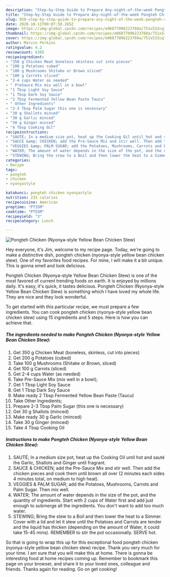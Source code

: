 ```yaml
---
description: "Step-by-Step Guide to Prepare Any-night-of-the-week Pongteh Chicken (Nyonya-style Yellow Bean Chicken Stew)"
title: "Step-by-Step Guide to Prepare Any-night-of-the-week Pongteh Chicken (Nyonya-style Yellow Bean Chicken Stew)"
slug: 959-step-by-step-guide-to-prepare-any-night-of-the-week-pongteh-chicken-nyonya-style-yellow-bean-chicken-stew
date: 2020-10-11T00:07:50.265Z
image: https://img-global.cpcdn.com/recipes/e06877096223760a/751x532cq70/pongteh-chicken-nyonya-style-yellow-bean-chicken-stew-recipe-main-photo.jpg
thumbnail: https://img-global.cpcdn.com/recipes/e06877096223760a/751x532cq70/pongteh-chicken-nyonya-style-yellow-bean-chicken-stew-recipe-main-photo.jpg
cover: https://img-global.cpcdn.com/recipes/e06877096223760a/751x532cq70/pongteh-chicken-nyonya-style-yellow-bean-chicken-stew-recipe-main-photo.jpg
author: Marvin Perkins
ratingvalue: 4.2
reviewcount: 6365
recipeingredient:
- "350 g Chicken Meat boneless skinless cut into pieces"
- "200 g Potatoes cubed"
- "100 g Mushrooms Shitake or Brown sliced"
- "100 g Carrots sliced"
- "2-4 cups Water as needed"
- " PreSauce Mix mix well in a bowl"
- "1 Tbsp Light Soy Sauce"
- "1 Tbsp Dark Soy Sauce"
- "2 Tbsp Fermented Yellow Bean Paste Taucu"
- " Other Ingredients"
- "2-3 Tbsp Palm Sugar this one is necessary"
- "30 g Shallots minced"
- "30 g Garlic minced"
- "30 g Ginger minced"
- "4 Tbsp Cooking Oil"
recipeinstructions:
- "SAUTÉ; In a medium size pot, heat up the Cooking Oil until hot and sauté the Garlic, Shallots and Ginger until fragrant."
- "SAUCE &amp; CHICKEN; add the Pre-Sauce Mix and stir well. Then add the chicken pieces and cook them until brown all over (2 minutes each sides 4 minutes total, on medium to high heat)."
- "VEGGIES &amp; PALM SUGAR; add the Potatoes, Mushrooms, Carrots and Palm Sugar. Then mix well."
- "WATER; The amount of water depends in the size of the pot, and the quantity of ingredients. Start with 2 cups of Water first and add just enough to submerge all the ingredients. You don&#39;t want to add too much water."
- "STEWING; Bring the stew to a Boil and then lower the heat to a Simmer. Cover with a lid and let it stew until the Potatoes and Carrots are tender and the liquid has thicken (depending on the amount of Water, it could take 15-45 mins). REMEMBER to stir the pot occasionally. SERVE hot."
categories:
- Recipe
tags:
- pongteh
- chicken
- nyonyastyle

katakunci: pongteh chicken nyonyastyle 
nutrition: 233 calories
recipecuisine: American
preptime: "PT35M"
cooktime: "PT55M"
recipeyield: "3"
recipecategory: Lunch

---
```



![Pongteh Chicken (Nyonya-style Yellow Bean Chicken Stew)](https://img-global.cpcdn.com/recipes/e06877096223760a/751x532cq70/pongteh-chicken-nyonya-style-yellow-bean-chicken-stew-recipe-main-photo.jpg)

Hey everyone, it's Jim, welcome to my recipe page. Today, we're going to make a distinctive dish, pongteh chicken (nyonya-style yellow bean chicken stew). One of my favorites food recipes. For mine, I will make it a bit unique. This is gonna smell and look delicious.

Pongteh Chicken (Nyonya-style Yellow Bean Chicken Stew) is one of the most favored of current trending foods on earth. It is enjoyed by millions daily. It's easy, it's quick, it tastes delicious. Pongteh Chicken (Nyonya-style Yellow Bean Chicken Stew) is something which I have loved my whole life. They are nice and they look wonderful.




To get started with this particular recipe, we must prepare a few ingredients. You can cook pongteh chicken (nyonya-style yellow bean chicken stew) using 15 ingredients and 5 steps. Here is how you can achieve that.

<!--inarticleads1-->

##### The ingredients needed to make Pongteh Chicken (Nyonya-style Yellow Bean Chicken Stew):

1. Get 350 g Chicken Meat (boneless, skinless, cut into pieces)
1. Get 200 g Potatoes (cubed)
1. Take 100 g Mushrooms (Shitake or Brown, sliced)
1. Get 100 g Carrots (sliced)
1. Get 2-4 cups Water (as needed)
1. Take  Pre-Sauce Mix (mix well in a bowl);
1. Get 1 Tbsp Light Soy Sauce
1. Get 1 Tbsp Dark Soy Sauce
1. Make ready 2 Tbsp Fermented Yellow Bean Paste (Taucu)
1. Take  Other Ingredients;
1. Prepare 2-3 Tbsp Palm Sugar (this one is necessary)
1. Get 30 g Shallots (minced)
1. Make ready 30 g Garlic (minced)
1. Take 30 g Ginger (minced)
1. Take 4 Tbsp Cooking Oil




<!--inarticleads2-->

##### Instructions to make Pongteh Chicken (Nyonya-style Yellow Bean Chicken Stew):

1. SAUTÉ; In a medium size pot, heat up the Cooking Oil until hot and sauté the Garlic, Shallots and Ginger until fragrant.
1. SAUCE &amp; CHICKEN; add the Pre-Sauce Mix and stir well. Then add the chicken pieces and cook them until brown all over (2 minutes each sides 4 minutes total, on medium to high heat).
1. VEGGIES &amp; PALM SUGAR; add the Potatoes, Mushrooms, Carrots and Palm Sugar. Then mix well.
1. WATER; The amount of water depends in the size of the pot, and the quantity of ingredients. Start with 2 cups of Water first and add just enough to submerge all the ingredients. You don&#39;t want to add too much water.
1. STEWING; Bring the stew to a Boil and then lower the heat to a Simmer. Cover with a lid and let it stew until the Potatoes and Carrots are tender and the liquid has thicken (depending on the amount of Water, it could take 15-45 mins). REMEMBER to stir the pot occasionally. SERVE hot.




So that is going to wrap this up for this exceptional food pongteh chicken (nyonya-style yellow bean chicken stew) recipe. Thank you very much for your time. I am sure that you will make this at home. There is gonna be interesting food at home recipes coming up. Remember to bookmark this page on your browser, and share it to your loved ones, colleague and friends. Thanks again for reading. Go on get cooking!
